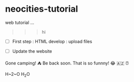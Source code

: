 # neocities-tutorial
web tutorial
...
>>>hi
- [ ] First step
: HTML develop
: upload files
- [ ] Update the website


Gone camping! ⛺ Be back soon.
That is so funnny! 😂 🇦🇿 ⏰ 

H~2~O 
H<sub>2</sub>O
